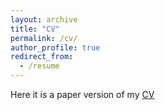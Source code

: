 ```yaml
---
layout: archive
title: "CV"
permalink: /cv/
author_profile: true
redirect_from:
  - /resume
---
```


Here it is a paper version of my <a href="http://cesarbm03.github.io/files/autoCV.pdf">CV</a>